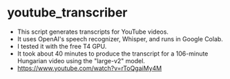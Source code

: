 # youtube_transcriber

- This script generates transcripts for YouTube videos. 
- It uses OpenAI's speech recognizer, Whisper, and runs in Google Colab. 
- I tested it with the free T4 GPU. 
- It took about 40 minutes to produce the transcript for a 106-minute Hungarian video using the "large-v2" model.
- https://www.youtube.com/watch?v=rToQgaiMy4M
